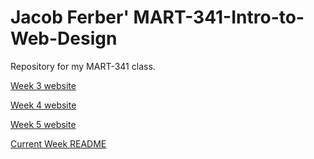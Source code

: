 # Jacob Ferber' MART-341-Intro-to-Web-Design
Repository for my MART-341 class.

[Week 3 website](/assignment-3/index.html)

[Week 4 website](/assignment-4/index.html)

[Week 5 website](/assignment-5/index.html)

[Current Week README](/assignment-5/README.md)
